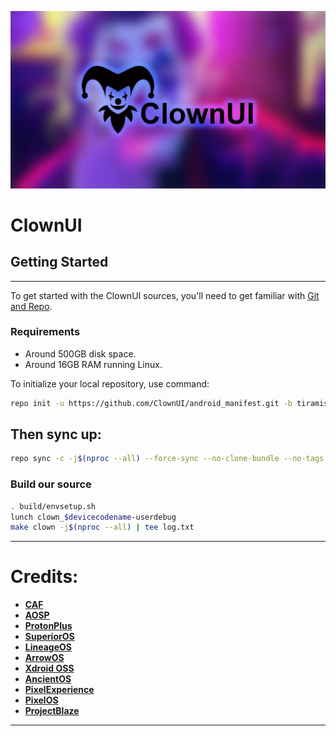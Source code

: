
![banner](https://raw.githubusercontent.com/kutemeikito/Ryzen-Script/master/Clown.jpg)
# ClownUI

## Getting Started ## 
---------------
To get started with the ClownUI sources, you'll need to get
familiar with [Git and Repo](https://source.android.com/setup/build/downloading).

### Requirements
- Around 500GB disk space.
- Around 16GB RAM running Linux.

To initialize your local repository, use command:

```bash
repo init -u https://github.com/ClownUI/android_manifest.git -b tiramisu-qpr2
```

## Then sync up: ##

```bash
repo sync -c -j$(nproc --all) --force-sync --no-clone-bundle --no-tags
```

### Build our source ###

```bash
. build/envsetup.sh
lunch clown_$devicecodename-userdebug
make clown -j$(nproc --all) | tee log.txt
```

-----------------------------------------------------------------------------
Credits:
=======
 * [**CAF**](https://source.codeaurora.org)
 * [**AOSP**](https://android.googlesource.com)
 * [**ProtonPlus**](https://github.com/protonplus-org)
 * [**SuperiorOS**](https://github.com/SuperiorOS)
 * [**LineageOS**](https://github.com/LineageOS)
 * [**ArrowOS**](https://github.com/ArrowOS)
 * [**Xdroid OSS**](https://github.com/xdroid-oss)
 * [**AncientOS**](https://github.com/ancient-lab)
 * [**PixelExperience**](https://github.com/PixelExperience)
 * [**PixelOS**](https://github.com/PixelOS-AOSP)
 * [**ProjectBlaze**](https://github.com/ProjectBlaze)
-----------------------------------------------------------------------------
